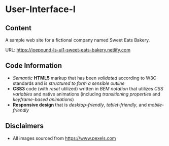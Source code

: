 # User-Interface-I

## Content

A sample web site for a fictional company named Sweet Eats Bakery.

URL: https://joepound-ls-ui1-sweet-eats-bakery.netlify.com

## Code Information
* _Semantic_ **HTML5** markup that has been _validated_ according to W3C standards and is _structured to form a sensible outline_
* **CSS3** code (with _reset_ utilized) written in _BEM notation_  that utilizes _CSS variables_ and native animations (including _transitioning properties_ and  _keyframe-based animations_)
* **Responsive design** that is _desktop-friendly_, _tablet-friendly_, and _mobile-friendly_

## Disclaimers
* All images sourced from https://www.pexels.com

